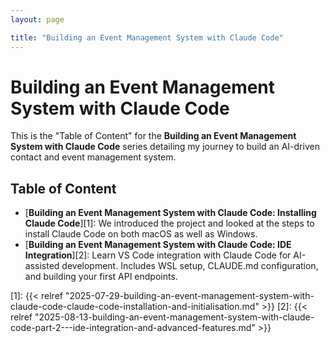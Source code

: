 ```yaml
---
layout: page

title: "Building an Event Management System with Claude Code"
---
```


# Building an Event Management System with Claude Code

This is the "Table of Content" for the **Building an Event Management System with Claude Code** series detailing my journey to build an AI-driven contact and event management system.

## Table of Content

* [**Building an Event Management System with Claude Code: Installing Claude Code**][1]: We introduced the project and looked at the steps to install Claude Code on both macOS as well as Windows.
* [**Building an Event Management System with Claude Code: IDE Integration**][2]: Learn VS Code integration with Claude Code for AI-assisted development. Includes WSL setup, CLAUDE.md configuration, and building your first API endpoints.





[1]: {{< relref "2025-07-29-building-an-event-management-system-with-claude-code-claude-code-installation-and-initialisation.md" >}}
[2]: {{< relref "2025-08-13-building-an-event-management-system-with-claude-code-part-2---ide-integration-and-advanced-features.md" >}}
